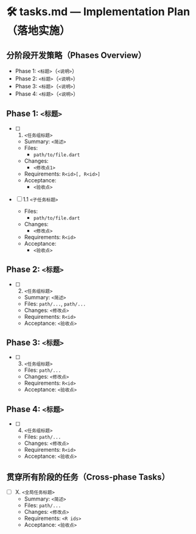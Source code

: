 # 🛠 tasks.md — Implementation Plan（落地实施）

## 分阶段开发策略（Phases Overview）

- Phase 1: `<标题>`（`<说明>`）
- Phase 2: `<标题>`（`<说明>`）
- Phase 3: `<标题>`（`<说明>`）
- Phase 4: `<标题>`（`<说明>`）

## Phase 1: `<标题>`

- [ ] 1. `<任务组标题>`
  - Summary: `<简述>`
  - Files:
    - `path/to/file.dart`
  - Changes:
    - `<修改点1>`
  - Requirements: `R<id>[, R<id>]`
  - Acceptance:
    - `<验收点>`

- [ ] 1.1 `<子任务标题>`
  - Files:
    - `path/to/file.dart`
  - Changes:
    - `<修改点>`
  - Requirements: `R<id>`
  - Acceptance:
    - `<验收点>`

## Phase 2: `<标题>`

- [ ] 2. `<任务组标题>`
  - Summary: `<简述>`
  - Files: `path/...`, `path/...`
  - Changes: `<修改点>`
  - Requirements: `R<id>`
  - Acceptance: `<验收点>`

## Phase 3: `<标题>`

- [ ] 3. `<任务组标题>`
  - Files: `path/...`
  - Changes: `<修改点>`
  - Requirements: `R<id>`
  - Acceptance: `<验收点>`

## Phase 4: `<标题>`

- [ ] 4. `<任务组标题>`
  - Files: `path/...`
  - Changes: `<修改点>`
  - Requirements: `R<id>`
  - Acceptance: `<验收点>`

## 贯穿所有阶段的任务（Cross-phase Tasks）

- [ ] X. `<全局任务标题>`
  - Summary: `<简述>`
  - Files: `path/...`
  - Changes: `<修改点>`
  - Requirements: `<R ids>`
  - Acceptance: `<验收点>`

